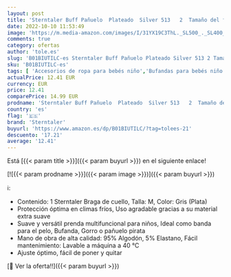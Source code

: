 ```yaml
---
layout: post
title: 'Sterntaler Buff Pañuelo  Plateado  Silver 513   2  Tamaño del fabricante:2  Unisex bebé'
date: 2022-10-10 11:53:49
image: 'https://m.media-amazon.com/images/I/31YX19C3ThL._SL500_._SL400_.jpg'
comments: true
category: ofertas
author: 'tole.es'
slug: 'B01BIUTILC-es Sterntaler Buff Pañuelo Plateado Silver 513 2 Tamaño del...'
sku: 'B01BIUTILC-es'
tags: [ 'Accesorios de ropa para bebés niño','Bufandas para bebés niño','Ropa','Ropa para bebés','Ropa para bebés niño','bebé','sterntaler','🇪🇸', ]
actualPrice: 12.41 EUR
currency: EUR
price: 12.41
comparePrice: 14.99 EUR
prodname: 'Sterntaler Buff Pañuelo  Plateado  Silver 513   2  Tamaño del fabricante:2  Unisex bebé'
country: 'es'
flag: '🇪🇸'
brand: 'Sterntaler'
buyurl: 'https://www.amazon.es/dp/B01BIUTILC/?tag=tolees-21'
descuento: '17.21'
average: '12.41'
---
```


Está [{{< param title >}}]({{< param buyurl >}}) en el siguiente enlace!

[![{{< param prodname >}}]({{< param image >}})]({{< param buyurl >}})

ℹ️:

- Contenido: 1 Sterntaler Braga de cuello, Talla: M, Color: Gris (Plata)
- Protección óptima en climas fríos, Uso agradable gracias a su material extra suave
- Suave y versátil prenda multifuncional para niños, Ideal como banda para el pelo, Bufanda, Gorro o pañuelo pirata
- Mano de obra de alta calidad: 95% Algodón, 5% Elastano, Fácil mantenimiento: Lavable a máquina a 40 °C
- Ajuste óptimo, fácil de poner y quitar

[🛒 Ver la oferta!!]({{< param buyurl >}})
